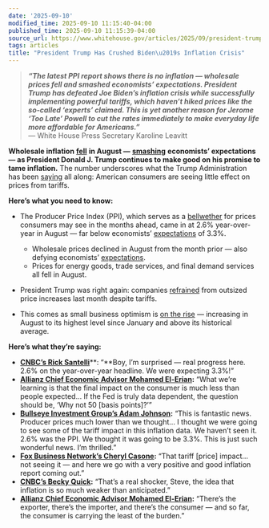 ```yaml
---
date: '2025-09-10'
modified_time: 2025-09-10 11:15:40-04:00
published_time: 2025-09-10 11:15:39-04:00
source_url: https://www.whitehouse.gov/articles/2025/09/president-trump-has-crushed-bidens-inflation-crisis/
tags: articles
title: "President Trump Has Crushed Biden\u2019s Inflation Crisis"
---
```

 
> ***“The latest PPI report shows there is no inflation — wholesale
> prices fell and smashed economists’ expectations. President Trump has
> defeated Joe Biden’s inflation crisis while successfully implementing
> powerful tariffs, which haven’t hiked prices like the so-called
> ‘experts’ claimed. This is yet another reason for Jerome ‘Too Late’
> Powell to cut the rates immediately to make everyday life more
> affordable for Americans.”***  
> — White House Press Secretary Karoline Leavitt

**Wholesale inflation**
[**fell**](https://www.cnbc.com/2025/09/10/ppi-inflation-august-2025-.html)
**in August —**
[**smashing**](https://www.bloomberg.com/news/articles/2025-09-10/us-producer-prices-unexpectedly-drop-first-decline-since-april?srnd=homepage-americas)
**economists’ expectations — as President Donald J. Trump continues to
make good on his promise to tame inflation.** The number underscores
what the Trump Administration has been
[saying](https://www.foxbusiness.com/politics/bessent-defends-trumps-tariffs-against-claims-harm-us-businesses)
all along: American consumers are seeing little effect on prices from
tariffs. 

**Here’s what you need to know:**

-   The Producer Price Index (PPI), which serves as a
    [bellwether](https://www.cnn.com/2025/09/10/economy/us-producer-price-index-ppi-august) for
    prices consumers may see in the months ahead, came in at 2.6%
    year-over-year in August — far below economists’
    [expectations](https://www.barrons.com/articles/ppi-wholesale-inflation-data-august-83ddcabb)
    of 3.3%.
    -   Wholesale prices declined in August from the month prior — also
        defying economists’
        [expectations](https://www.marketwatch.com/economy-politics/calendar).

    <!-- -->

    -   Prices for energy goods, trade services, and final demand
        services all fell in August.
-   President Trump was right again:
    companies [refrained](https://www.bloomberg.com/news/articles/2025-09-10/us-producer-prices-unexpectedly-drop-first-decline-since-april) from
    outsized price increases last month despite tariffs.
-   This comes as small business optimism is [on the
    rise](https://x.com/Stephanie_Link/status/1965411223740318149) —
    increasing in August to its highest level since January and above
    its historical average.

**Here’s what they’re saying:**

-   [**CNBC’s Rick
    Santelli**](https://x.com/RapidResponse47/status/1965761591179182133)**:
    “**Boy, I’m surprised — real progress here. 2.6% on the
    year-over-year headline. We were expecting 3.3%!”
-   [**Allianz Chief Economic Advisor Mohamed
    El-Erian**](https://x.com/RapidResponse47/status/1965765484793692466)**:**
    “What we’re learning is that the final impact on the consumer is
    much less than people expected… If the Fed is truly data dependent,
    the question should be, ‘Why not 50 \[basis points\]?’”
-   [**Bullseye Investment Group’s Adam
    Johnson**](https://x.com/RapidResponse47/status/1965762198237769831)**:**
    “This is fantastic news. Producer prices much lower than we thought…
    I thought we were going to see some of the tariff impact in this
    inflation data. We haven’t seen it. 2.6% was the PPI. We thought it
    was going to be 3.3%. This is just such wonderful news. I’m
    thrilled.”
-   [**Fox Business Network’s Cheryl
    Casone**](https://x.com/RapidResponse47/status/1965762468694863968)**:**
    “That tariff \[price\] impact… not seeing it — and here we go with a
    very positive and good inflation report coming out.”
-   [**CNBC’s Becky
    Quick**](https://x.com/RapidResponse47/status/1965762391620391046)**:**
    “That’s a real shocker, Steve, the idea that inflation is so much
    weaker than anticipated.”
-   [**Allianz Chief Economic Advisor Mohamed
    El-Erian**](https://x.com/RapidResponse47/status/1965764846072582464)**:**
    “There’s the exporter, there’s the importer, and there’s the
    consumer — and so far, the consumer is carrying the least of the
    burden.”
